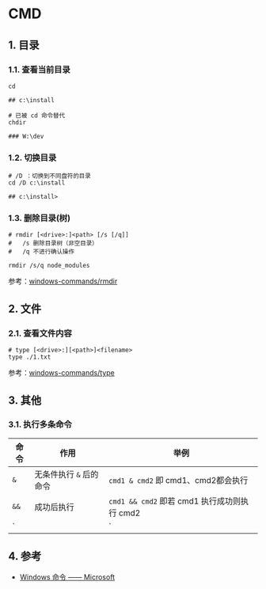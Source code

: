 # CMD

## 1. 目录

### 1.1. 查看当前目录

```shell
cd

## c:\install

# 已被 cd 命令替代
chdir

### W:\dev
```

### 1.2. 切换目录

```shell
# /D ：切换到不同盘符的目录
cd /D c:\install

## c:\install>
```

### 1.3. 删除目录(树)

```shell
# rmdir [<drive>:]<path> [/s [/q]]
#   /s 删除目录树（非空目录）
#   /q 不进行确认操作

rmdir /s/q node_modules
```

参考：[windows-commands/rmdir](https://learn.microsoft.com/zh-cn/windows-server/administration/windows-commands/rmdir)

## 2. 文件

### 2.1. 查看文件内容

```shell
# type [<drive>:][<path>]<filename>
type ./1.txt
```

参考：[windows-commands/type](https://learn.microsoft.com/zh-cn/windows-server/administration/windows-commands/type)

## 3. 其他

### 3.1. 执行多条命令

| 命令 | 作用 | 举例 |
| - | - | - |
| `&` | 无条件执行 `&` 后的命令 | `cmd1 & cmd2` 即 cmd1、cmd2都会执行 |
| `&&` | 成功后执行 | `cmd1 && cmd2` 即若 cmd1 执行成功则执行 cmd2 |
| `||` | 失败后执行 | `cmd1 || cmd2` 即若 cmd1 执行失败则执行 cmd2 |


## 4. 参考

* [Windows 命令 —— Microsoft](https://learn.microsoft.com/zh-cn/windows-server/administration/windows-commands/windows-commands)